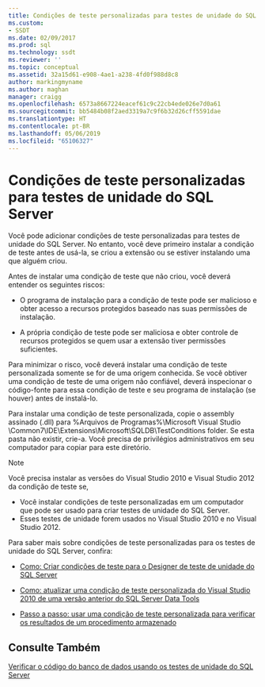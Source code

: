 ```yaml
---
title: Condições de teste personalizadas para testes de unidade do SQL Server | Microsoft Docs
ms.custom:
- SSDT
ms.date: 02/09/2017
ms.prod: sql
ms.technology: ssdt
ms.reviewer: ''
ms.topic: conceptual
ms.assetid: 32a15d61-e908-4ae1-a238-4fd0f988d8c8
author: markingmyname
ms.author: maghan
manager: craigg
ms.openlocfilehash: 6573a8667224eacef61c9c22cb4ede026e7d0a61
ms.sourcegitcommit: bb5484b08f2aed3319a7c9f6b32d26cff5591dae
ms.translationtype: HT
ms.contentlocale: pt-BR
ms.lasthandoff: 05/06/2019
ms.locfileid: "65106327"
---
```

# <a name="custom-test-conditions--for-sql-server-unit-tests"></a>Condições de teste personalizadas para testes de unidade do SQL Server
Você pode adicionar condições de teste personalizadas para testes de unidade do SQL Server. No entanto, você deve primeiro instalar a condição de teste antes de usá-la, se criou a extensão ou se estiver instalando uma que alguém criou.  
  
Antes de instalar uma condição de teste que não criou, você deverá entender os seguintes riscos:  
  
-   O programa de instalação para a condição de teste pode ser malicioso e obter acesso a recursos protegidos baseado nas suas permissões de instalação.  
  
-   A própria condição de teste pode ser maliciosa e obter controle de recursos protegidos se quem usar a extensão tiver permissões suficientes.  
  
Para minimizar o risco, você deverá instalar uma condição de teste personalizada somente se for de uma origem conhecida. Se você obtiver uma condição de teste de uma origem não confiável, deverá inspecionar o código-fonte para essa condição de teste e seu programa de instalação (se houver) antes de instalá-lo.  
  
Para instalar uma condição de teste personalizada, copie o assembly assinado (.dll) para %Arquivos de Programas%\Microsoft Visual Studio <Version>\Common7\IDE\Extensions\Microsoft\SQLDB\TestConditions folder. Se esta pasta não existir, crie-a. Você precisa de privilégios administrativos em seu computador para copiar para este diretório.  
  
> [!NOTE]  
> Você precisa instalar as versões do Visual Studio 2010 e Visual Studio 2012 da condição de teste se,  
>   
> -   Você instalar condições de teste personalizadas em um computador que pode ser usado para criar testes de unidade do SQL Server.  
> -   Esses testes de unidade forem usados no Visual Studio 2010 e no Visual Studio 2012.  
  
Para saber mais sobre condições de teste personalizadas para os testes de unidade do SQL Server, confira:  
  
-   [Como: Criar condições de teste para o Designer de teste de unidade do SQL Server](../ssdt/how-to-create-test-conditions-for-the-sql-server-unit-test-designer.md)  
  
-   [Como: atualizar uma condição de teste personalizada do Visual Studio 2010 de uma versão anterior do SQL Server Data Tools](../ssdt/how-to-upgrade-visual-studio-2010-custom-test-condition-to-ssdt.md)  
  
-   [Passo a passo: usar uma condição de teste personalizada para verificar os resultados de um procedimento armazenado](../ssdt/walkthrough-use-custom-test-condition-to-verify-stored-procedure-results.md)  
  
## <a name="see-also"></a>Consulte Também  
[Verificar o código do banco de dados usando os testes de unidade do SQL Server](../ssdt/verifying-database-code-by-using-sql-server-unit-tests.md)  
  
